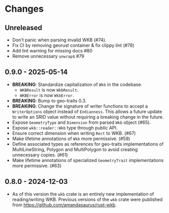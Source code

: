 # Changes

## Unreleased

- Don't panic when parsing invalid WKB (#74).
- Fix CI by removing georust container & fix clippy lint (#78)
- Add lint warning for missing docs #80
- Remove unnecessary `unwrap`s #79

## 0.9.0 - 2025-05-14

- **BREAKING**: Standardize capitalization of `Wkb` in the codebase.
  - `WKBResult` is now `WkbResult`.
  - `WKBError` is now `WkbError`.
- **BREAKING**: Bump to geo-traits 0.3.
- **BREAKING**: Change the signature of writer functions to accept a `WriterOptions` object instead of `Endianness`. This allows a future update to write an SRID value without requiring a breaking change in the future.
- Expose `GeometryType` and `Dimension` from parsed `Wkb` object (#65).
- Expose `wkb::reader::Wkb` type through public API.
- Ensure correct dimension when writing `Rect` to WKB. (#67)
- Make lifetime annotations of `Wkb` more permissive. (#59)
- Define associated types as references for geo-traits implementations of MultiLineString, Polygon and MultiPolygon to avoid creating unnecessary copies. (#61)
- Make lifetime annotations of specialized `GeometryTrait` implementations more permissive. (#63)

## 0.8.0 - 2024-12-03

- As of this version the `wkb` crate is an entirely new implementation of reading/writing WKB. Previous versions of the `wkb` crate were published from https://github.com/amandasaurus/rust-wkb.

